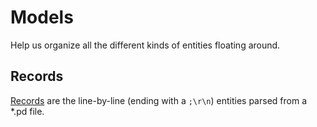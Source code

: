 # Models
Help us organize all the different kinds of entities floating around.

## Records
[Records](http://puredata.info/docs/developer/PdFileFormat#2) are the line-by-line (ending with a `;\r\n`) entities parsed from a *.pd file.
```js

```
